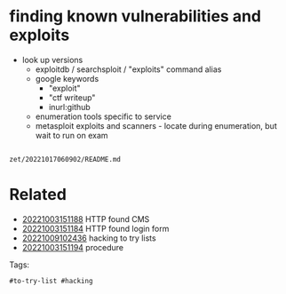 # finding known vulnerabilities and exploits

- look up versions
  - exploitdb / searchsploit / "exploits" command alias
  - google keywords
    - "exploit"
    - "ctf writeup"
    - inurl:github
  - enumeration tools specific to service
  - metasploit exploits and scanners - locate during enumeration, but wait to run on exam

```
```

` zet/20221017060902/README.md `

# Related

- [20221003151188](/zet/20221003151188/README.md) HTTP found CMS
- [20221003151184](/zet/20221003151184/README.md) HTTP found login form
- [20221009102436](/zet/20221009102436/README.md) hacking to try lists
- [20221003151194](/zet/20221003151194/README.md) procedure

Tags:

    #to-try-list #hacking
